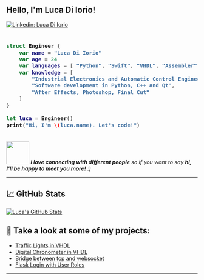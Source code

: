 <h2> Hello, I'm Luca Di Iorio! </h2>

[![Linkedin: Luca Di Iorio](https://img.shields.io/badge/-itslucadiio-blue?style=flat-square&logo=Linkedin&logoColor=white&link=https://www.linkedin.com/in/thaianebraga/)](https://www.linkedin.com/in/luca-di-iorio-casellas-987b041a9/)


<h3>
    
```swift
​
struct Engineer {
    var name = "Luca Di Iorio"
    var age = 24
    var languages = [ "Python", "Swift", "VHDL", "Assembler" ]
    var knowledge = [
        "Industrial Electronics and Automatic Control Engineering",
        "Software development in Python, C++ and Qt",
        "After Effects, Photoshop, Final Cut"
    ]
}
​
let luca = Engineer()
print("Hi, I'm \(luca.name). Let's code!")
​
```
</h3>

<img src="https://media.giphy.com/media/LnQjpWaON8nhr21vNW/giphy.gif" width="60"> <em><b>I love connecting with different people</b> so if you want to say <b>hi, I'll be happy to meet you more!</b> :)</em>

---

## &#x1f4c8; GitHub Stats

<a href="https://github.com/itslucadiio">
  <img align="center" src="https://github-readme-stats.vercel.app/api/top-langs/?username=itslucadiio" alt="Luca's GitHub Stats" />
</a>


## :floppy_disk: Take a look at some of my projects:

- [Traffic Lights in VHDL](https://github.com/itslucadiio/traffic-light-vhdl#README)
- [Digital Chronometer in VHDL](https://github.com/itslucadiio/digital-chronometer-vhdl#README)
- [Bridge between tcp and websocket](https://github.com/itslucadiio/ws-tcp-bridge)
- [Flask Login with User Roles](https://github.com/itslucadiio/flask-login-roles)
---
